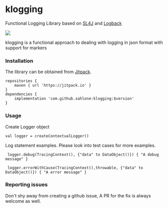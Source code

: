 # klogging
Functional Logging Library based on [SL4J](http://www.slf4j.org/)  and [Logback](http://logback.qos.ch/)  

[![](https://jitpack.io/v/sahlone/klogging.svg?label=Release)](https://jitpack.io/#sahlone/klogging)

klogging is a functional approach to dealing with logging in json format with support for markers
### Installation
The library can be obtained from [Jitpack](https://jitpack.io/#sahlone/klogging).
```Gradle
repositories {
    maven { url 'https://jitpack.io' }
}
dependencies {
    implementation 'com.github.sahlone:klogging:$version'
}
```
### Usage
Create Logger object
```
val logger = createContextualLogger()
```
Log statement examples. Please look into test cases for more examples.
```
 logger.debug(TracingContext(), {"data" to DataObject()}) { "A debug message" }
```

```
 logger.errorWithCause(TracingContext(),throwable, {"data" to DataObject()}) { "A error message" }
```


###  Reporting issues
Don't shy away from creating  a github issue, A  PR for the fix is always  welcome as well.
